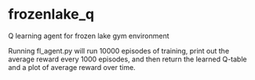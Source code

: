 # frozenlake_q

Q learning agent for frozen lake gym environment

Running fl_agent.py will run 10000 episodes of training, print out the average reward every 1000 episodes, and then return the learned Q-table and a plot of average reward over time.
